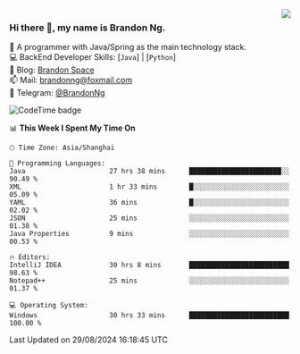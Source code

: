 <img  align="right" src="https://github-readme-stats-brandon0824.vercel.app/api/top-langs/?username=brandon0824&layout=compact">

### Hi there 👋, my name is Brandon Ng.

🌱 A programmer with Java/Spring as the main technology stack.  
💻 BackEnd Developer Skills: [`Java`] | [`Python`]  
📝 Blog: [Brandon Space](https://brandonng.tech)  
📫 Mail: brandonng@foxmail.com  
📰 Telegram: [@BrandonNg](https://t.me/BrandonNg24)  

![CodeTime badge](https://img.shields.io/endpoint?style=flat-square&url=https%3A%2F%2Fapi.codetime.dev%2Fshield%3Fid%3D128%26project%3D%26in%3D604800000)

<!--START_SECTION:waka-->
📊 **This Week I Spent My Time On** 

```text
🕑︎ Time Zone: Asia/Shanghai

💬 Programming Languages: 
Java                     27 hrs 38 mins      ███████████████████████░░   90.49 % 
XML                      1 hr 33 mins        █░░░░░░░░░░░░░░░░░░░░░░░░   05.09 % 
YAML                     36 mins             █░░░░░░░░░░░░░░░░░░░░░░░░   02.02 % 
JSON                     25 mins             ░░░░░░░░░░░░░░░░░░░░░░░░░   01.38 % 
Java Properties          9 mins              ░░░░░░░░░░░░░░░░░░░░░░░░░   00.53 % 

🔥 Editors: 
IntelliJ IDEA            30 hrs 8 mins       █████████████████████████   98.63 % 
Notepad++                25 mins             ░░░░░░░░░░░░░░░░░░░░░░░░░   01.37 % 

💻 Operating System: 
Windows                  30 hrs 33 mins      █████████████████████████   100.00 % 
```


 Last Updated on 29/08/2024 16:18:45 UTC
<!--END_SECTION:waka-->
